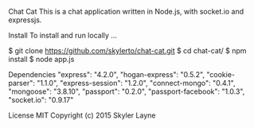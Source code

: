 Chat Cat
This is a chat application written in Node.js, with socket.io and expressjs. 

Install
To install and run locally ...

$ git clone https://github.com/skylerto/chat-cat.git
$ cd chat-cat/
$ npm install
$ node app.js



Dependencies
  "express": "4.2.0",
  "hogan-express": "0.5.2",
  "cookie-parser": "1.1.0",
  "express-session": "1.2.0",
  "connect-mongo": "0.4.1",
  "mongoose": "3.8.10",
  "passport": "0.2.0",
  "passport-facebook": "1.0.3",
  "socket.io": "0.9.17"
	
	
	
License
MIT Copyright (c) 2015 Skyler Layne
